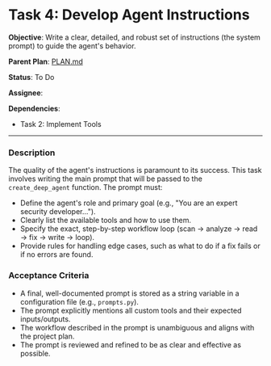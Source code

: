 # Task 4: Develop Agent Instructions

**Objective**: Write a clear, detailed, and robust set of instructions (the system prompt) to guide the agent's behavior.

**Parent Plan**: [PLAN.md](../plans/PLAN.md)

**Status**: To Do

**Assignee**:

**Dependencies**:
-   Task 2: Implement Tools

---

### Description

The quality of the agent's instructions is paramount to its success. This task involves writing the main prompt that will be passed to the `create_deep_agent` function. The prompt must:
-   Define the agent's role and primary goal (e.g., "You are an expert security developer...").
-   Clearly list the available tools and how to use them.
-   Specify the exact, step-by-step workflow loop (scan -> analyze -> read -> fix -> write -> loop).
-   Provide rules for handling edge cases, such as what to do if a fix fails or if no errors are found.

### Acceptance Criteria

-   A final, well-documented prompt is stored as a string variable in a configuration file (e.g., `prompts.py`).
-   The prompt explicitly mentions all custom tools and their expected inputs/outputs.
-   The workflow described in the prompt is unambiguous and aligns with the project plan.
-   The prompt is reviewed and refined to be as clear and effective as possible.
